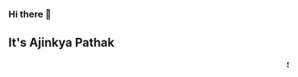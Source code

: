 ### Hi there 👋
## It's Ajinkya Pathak

<marquee><b>Software Engineer 👨‍💻|Python 🐍|AI 🤖|Data science 📈|Machine Learning ⚙️|Data Visualization 📊 </b></marquee>
<!--
**Ajinkz/ajinkz** is a ✨ _special_ ✨ repository because its `README.md` (this file) appears on your GitHub profile.

Here are some ideas to get you started:

- 🔭 I’m currently working on ...
- 🌱 I’m currently learning ...
- 👯 I’m looking to collaborate on ...
- 🤔 I’m looking for help with ...
- 💬 Ask me about ...
- 📫 How to reach me: ...
- 😄 Pronouns: ...
- ⚡ Fun fact: ...
-->
